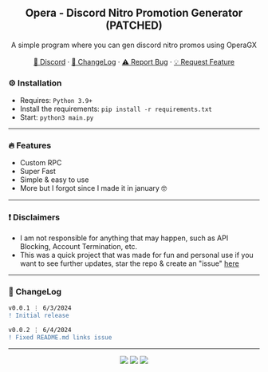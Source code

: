 <div align="center">
 
  <h2 align="center">Opera - Discord Nitro Promotion Generator (PATCHED)</h2>
  <p align="center">
    A simple program where you can gen discord nitro promos using OperaGX
    <br />
    <br />
    <a href="https://discord.cyberious.xy">💬 Discord</a>
    ·
    <a href="https://github.com/sexfrance/Opera-Promo-Gen#-changelog">📜 ChangeLog</a>
    ·
    <a href="https://github.com/sexfrance/Opera-Promo-Gen/issues">⚠️ Report Bug</a>
    ·
    <a href="https://github.com/sexfrance/Opera-Promo-Gen/issues">💡 Request Feature</a>
  </p>
</div>

### ⚙️ Installation

- Requires: `Python 3.9+`
- Install the requirements: `pip install -r requirements.txt`
- Start: `python3 main.py`

---

### 🔥 Features
  - Custom RPC
  - Super Fast
  - Simple & easy to use
  - More but I forgot since I made it in january 🤓

---


### ❗ Disclaimers

- I am not responsible for anything that may happen, such as API Blocking, Account Termination, etc.
- This was a quick project that was made for fun and personal use if you want to see further updates, star the repo & create an "issue" [here](https://github.com/sexfrance/Opera-Promo-Gen/issues)

---

### 📜 ChangeLog

```diff
v0.0.1 ⋮ 6/3/2024
! Initial release

v0.0.2 ⋮ 6/4/2024
! Fixed README.md links issue
```

---

<p align="center">
  <img src="https://img.shields.io/github/license/sexfrance/Opera-Promo-Gen.svg?style=for-the-badge&labelColor=black&color=f429ff&logo=IOTA"/>
  <img src="https://img.shields.io/github/stars/sexfrance/Opera-Promo-Gen.svg?style=for-the-badge&labelColor=black&color=f429ff&logo=IOTA"/>
  <img src="https://img.shields.io/github/languages/top/sexfrance/Opera-Promo-Gen.svg?style=for-the-badge&labelColor=black&color=f429ff&logo=python"/>
</p>
